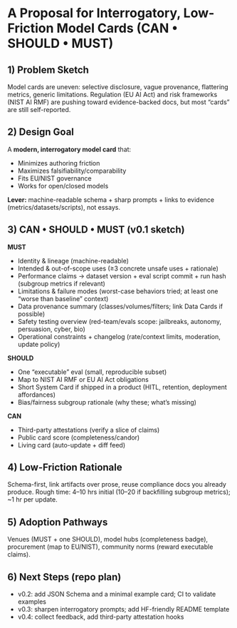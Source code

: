 # A Proposal for Interrogatory, Low-Friction Model Cards (CAN • SHOULD • MUST)

## 1) Problem Sketch
Model cards are uneven: selective disclosure, vague provenance, flattering metrics, generic limitations. Regulation (EU AI Act) and risk frameworks (NIST AI RMF) are pushing toward evidence-backed docs, but most “cards” are still self-reported.

## 2) Design Goal
A **modern, interrogatory model card** that:
- Minimizes authoring friction
- Maximizes falsifiability/comparability
- Fits EU/NIST governance
- Works for open/closed models

**Lever:** machine-readable schema + sharp prompts + links to evidence (metrics/datasets/scripts), not essays.

## 3) CAN • SHOULD • MUST (v0.1 sketch)
**MUST**
- Identity & lineage (machine-readable)
- Intended & out-of-scope uses (≥3 concrete unsafe uses + rationale)
- Performance claims → dataset version + eval script commit + run hash (subgroup metrics if relevant)
- Limitations & failure modes (worst-case behaviors tried; at least one “worse than baseline” context)
- Data provenance summary (classes/volumes/filters; link Data Cards if possible)
- Safety testing overview (red-team/evals scope: jailbreaks, autonomy, persuasion, cyber, bio)
- Operational constraints + changelog (rate/context limits, moderation, update policy)

**SHOULD**
- One “executable” eval (small, reproducible subset)
- Map to NIST AI RMF or EU AI Act obligations
- Short System Card if shipped in a product (HITL, retention, deployment affordances)
- Bias/fairness subgroup rationale (why these; what’s missing)

**CAN**
- Third-party attestations (verify a slice of claims)
- Public card score (completeness/candor)
- Living card (auto-update + diff feed)

## 4) Low-Friction Rationale
Schema-first, link artifacts over prose, reuse compliance docs you already produce. Rough time: 4–10 hrs initial (10–20 if backfilling subgroup metrics); ~1 hr per update.

## 5) Adoption Pathways
Venues (MUST + one SHOULD), model hubs (completeness badge), procurement (map to EU/NIST), community norms (reward executable claims).

## 6) Next Steps (repo plan)
- v0.2: add JSON Schema and a minimal example card; CI to validate examples
- v0.3: sharpen interrogatory prompts; add HF-friendly README template
- v0.4: collect feedback, add third-party attestation hooks
